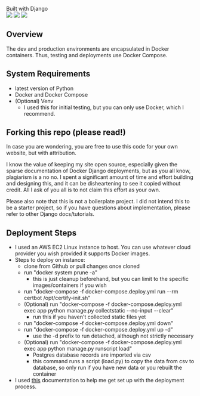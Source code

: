 Built with Django  
[![](https://skillicons.dev/icons?i=django)](https://skillicons.dev)
[![](https://skillicons.dev/icons?i=docker)](https://skillicons.dev)
[![](https://skillicons.dev/icons?i=postgres)](https://skillicons.dev)

## Overview
The dev and production environments are encapsulated in Docker containers. Thus, testing and deployments use Docker Compose.


## System Requirements
- latest version of Python
- Docker and Docker Compose
- (Optional) Venv
    - I used this for initial testing, but you can only use Docker, which I recommend.

## Forking this repo (please read!)
In case you are wondering, you are free to  use this code for your own website, but with attribution.

I know the value of keeping my site open source, especially given the sparse documentation of Docker Django deployments, but as you all know, plagiarism is a no no. I spent a significant amount of time and effort building and designing this, and it can be disheartening to see it copied without credit. All I ask of you all is to not claim this effort as your own.

Please also note that this is not a boilerplate project. I did not intend this to be a starter project, so if you have questions about implementation, please refer to other Django docs/tutorials.

## Deployment Steps
- I used an AWS EC2 Linux instance to host. You can use whatever cloud provider you wish provided it supports Docker images.
- Steps to deploy on instance:
    - clone from Github or pull changes once cloned
    - run "docker system prune -a"
        - this is just cleanup beforehand, but you can limit to the specific images/containers if you wish
    - run "docker-compose -f docker-compose.deploy.yml run --rm certbot /opt/certify-init.sh"
    - (Optional) run "docker-compose -f docker-compose.deploy.yml exec app python manage.py collectstatic --no-input --clear"
        - run this if you haven't collected static files yet
    - run "docker-compose -f docker-compose.deploy.yml down"
    - run "docker-compose -f docker-compose.deploy.yml up -d"
        - use the -d prefix to run detached, although not strictly necessary
    - (Optional) run "docker-compose -f docker-compose.deploy.yml exec app python manage.py runscript load"
        - Postgres database records are imported via csv
        - this command runs a script (load.py) to copy the data from csv to database, so only run if you have new data or you rebuilt the container
- I used [this](https://londonappdeveloper.com/django-docker-deployment-with-https-using-letsencrypt/) documentation to help me get set up with the deployment process.





